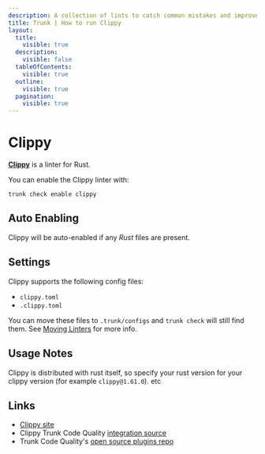 ```yaml
---
description: A collection of lints to catch common mistakes and improve your Rust code.
title: Trunk | How to run Clippy
layout:
  title:
    visible: true
  description:
    visible: false
  tableOfContents:
    visible: true
  outline:
    visible: true
  pagination:
    visible: true
---
```


# Clippy

[**Clippy**](https://doc.rust-lang.org/clippy/) is a linter for Rust.

You can enable the Clippy linter with:

```shell
trunk check enable clippy
```

## Auto Enabling

Clippy will be auto-enabled if any *Rust* files are present.

## Settings

Clippy supports the following config files:
* `clippy.toml`
* `.clippy.toml`

You can move these files to `.trunk/configs` and `trunk check` will still find them. See [Moving Linters](../configure-linters.md#moving-linters) for more info.


## Usage Notes

Clippy is distributed with rust itself, so specify your rust version for your clippy version (for example `clippy@1.61.0`). etc





## Links

- [Clippy site](https://doc.rust-lang.org/clippy/)
- Clippy Trunk Code Quality [integration source](https://github.com/trunk-io/plugins/tree/main/linters/clippy)
- Trunk Code Quality's [open source plugins repo](https://github.com/trunk-io/plugins/tree/main)
